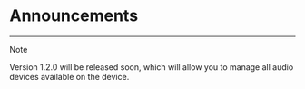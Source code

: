 # Announcements

---


> [!NOTE]
> Version 1.2.0 will be released soon, which will allow you to manage all audio devices available on the device.